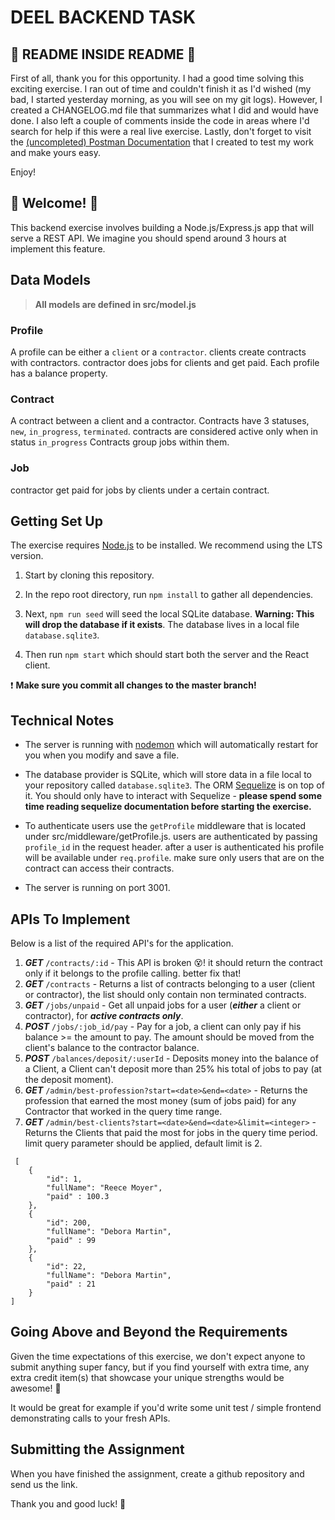 # DEEL BACKEND TASK

## 👀 README INSIDE README 👀

First of all, thank you for this opportunity. I had a good time solving this exciting exercise. I ran out of time and couldn't finish it as I'd wished (my bad, I started yesterday morning, as you will see on my git logs).
However, I created a CHANGELOG.md file that summarizes what I did and would have done.
I also left a couple of comments inside the code in areas where I'd search for help if this were a real live exercise.
Lastly, don't forget to visit the [(uncompleted) Postman Documentation](https://documenter.getpostman.com/view/7063210/2s8Z6u5avF) that I created to test my work and make yours easy.

Enjoy!

## 💫 Welcome! 🎉

This backend exercise involves building a Node.js/Express.js app that will serve a REST API. We imagine you should spend around 3 hours at implement this feature.

## Data Models

> **All models are defined in src/model.js**

### Profile

A profile can be either a `client` or a `contractor`.
clients create contracts with contractors. contractor does jobs for clients and get paid.
Each profile has a balance property.

### Contract

A contract between a client and a contractor.
Contracts have 3 statuses, `new`, `in_progress`, `terminated`. contracts are considered active only when in status `in_progress`
Contracts group jobs within them.

### Job

contractor get paid for jobs by clients under a certain contract.

## Getting Set Up

The exercise requires [Node.js](https://nodejs.org/en/) to be installed. We recommend using the LTS version.

1. Start by cloning this repository.

1. In the repo root directory, run `npm install` to gather all dependencies.

1. Next, `npm run seed` will seed the local SQLite database. **Warning: This will drop the database if it exists**. The database lives in a local file `database.sqlite3`.

1. Then run `npm start` which should start both the server and the React client.

❗️ **Make sure you commit all changes to the master branch!**

## Technical Notes

- The server is running with [nodemon](https://nodemon.io/) which will automatically restart for you when you modify and save a file.

- The database provider is SQLite, which will store data in a file local to your repository called `database.sqlite3`. The ORM [Sequelize](http://docs.sequelizejs.com/) is on top of it. You should only have to interact with Sequelize - **please spend some time reading sequelize documentation before starting the exercise.**

- To authenticate users use the `getProfile` middleware that is located under src/middleware/getProfile.js. users are authenticated by passing `profile_id` in the request header. after a user is authenticated his profile will be available under `req.profile`. make sure only users that are on the contract can access their contracts.
- The server is running on port 3001.

## APIs To Implement

Below is a list of the required API's for the application.

1. **_GET_** `/contracts/:id` - This API is broken 😵! it should return the contract only if it belongs to the profile calling. better fix that!
2. **_GET_** `/contracts` - Returns a list of contracts belonging to a user (client or contractor), the list should only contain non terminated contracts.
3. **_GET_** `/jobs/unpaid` - Get all unpaid jobs for a user (**_either_** a client or contractor), for **_active contracts only_**.
4. **_POST_** `/jobs/:job_id/pay` - Pay for a job, a client can only pay if his balance >= the amount to pay. The amount should be moved from the client's balance to the contractor balance.
5. **_POST_** `/balances/deposit/:userId` - Deposits money into the balance of a Client, a Client can't deposit more than 25% his total of jobs to pay (at the deposit moment).
6. **_GET_** `/admin/best-profession?start=<date>&end=<date>` - Returns the profession that earned the most money (sum of jobs paid) for any Contractor that worked in the query time range.
7. **_GET_** `/admin/best-clients?start=<date>&end=<date>&limit=<integer>` - Returns the Clients that paid the most for jobs in the query time period. limit query parameter should be applied, default limit is 2.

```
 [
    {
        "id": 1,
        "fullName": "Reece Moyer",
        "paid" : 100.3
    },
    {
        "id": 200,
        "fullName": "Debora Martin",
        "paid" : 99
    },
    {
        "id": 22,
        "fullName": "Debora Martin",
        "paid" : 21
    }
]
```

## Going Above and Beyond the Requirements

Given the time expectations of this exercise, we don't expect anyone to submit anything super fancy, but if you find yourself with extra time, any extra credit item(s) that showcase your unique strengths would be awesome! 🙌

It would be great for example if you'd write some unit test / simple frontend demonstrating calls to your fresh APIs.

## Submitting the Assignment

When you have finished the assignment, create a github repository and send us the link.

Thank you and good luck! 🙏
